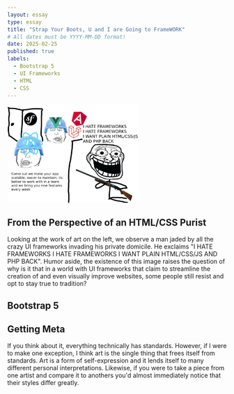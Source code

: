 ```yaml
---
layout: essay
type: essay
title: "Strap Your Boots, U and I are Going to FrameWORK"
# All dates must be YYYY-MM-DD format!
date: 2025-02-25
published: true
labels:
  - Bootstrap 5
  - UI Frameworks
  - HTML
  - CSS
---
```


<img width="300px" class="rounded float-start pe-4" src="../img/essays/frameworks.png"><br/>

## From the Perspective of an HTML/CSS Purist

Looking at the work of art on the left, we observe a man jaded by all the crazy UI frameworks invading his private domicile. He exclaims "I HATE FRAMEWORKS I HATE FRAMEWORKS I WANT PLAIN HTML/CSS/JS AND PHP BACK". Humor aside, the existence of this image raises the question of why is it that in a world with UI frameworks that claim to streamline the creation of and even visually improve websites, some people still resist and opt to stay true to tradition?

## Bootstrap 5

## Getting Meta

If you think about it, everything technically has standards. However, if I were to make one exception, I think art is the single thing that frees itself from standards. Art is a form of self-expression and it lends itself to many different personal interpretations. Likewise, if you were to take a piece from one artist and compare it to anothers you'd almost immediately notice that their styles differ greatly. 